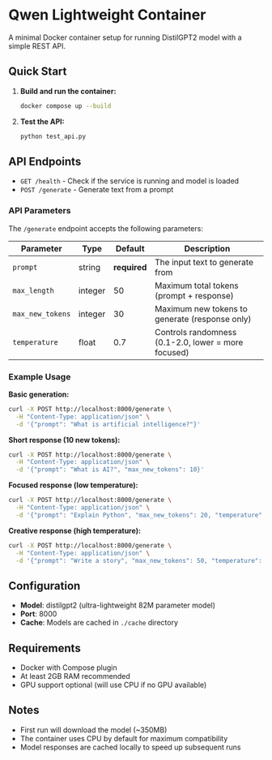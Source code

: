 # Qwen Lightweight Container

A minimal Docker container setup for running DistilGPT2 model with a simple REST API.

## Quick Start

1. **Build and run the container:**
   ```bash
   docker compose up --build
   ```

2. **Test the API:**
   ```bash
   python test_api.py
   ```

## API Endpoints

- `GET /health` - Check if the service is running and model is loaded
- `POST /generate` - Generate text from a prompt

### API Parameters

The `/generate` endpoint accepts the following parameters:

| Parameter | Type | Default | Description |
|-----------|------|---------|-------------|
| `prompt` | string | **required** | The input text to generate from |
| `max_length` | integer | 50 | Maximum total tokens (prompt + response) |
| `max_new_tokens` | integer | 30 | Maximum new tokens to generate (response only) |
| `temperature` | float | 0.7 | Controls randomness (0.1-2.0, lower = more focused) |

### Example Usage

**Basic generation:**
```bash
curl -X POST http://localhost:8000/generate \
  -H "Content-Type: application/json" \
  -d '{"prompt": "What is artificial intelligence?"}'
```

**Short response (10 new tokens):**
```bash
curl -X POST http://localhost:8000/generate \
  -H "Content-Type: application/json" \
  -d '{"prompt": "What is AI?", "max_new_tokens": 10}'
```

**Focused response (low temperature):**
```bash
curl -X POST http://localhost:8000/generate \
  -H "Content-Type: application/json" \
  -d '{"prompt": "Explain Python", "max_new_tokens": 20, "temperature": 0.3}'
```

**Creative response (high temperature):**
```bash
curl -X POST http://localhost:8000/generate \
  -H "Content-Type: application/json" \
  -d '{"prompt": "Write a story", "max_new_tokens": 50, "temperature": 1.2}'
```

## Configuration

- **Model**: distilgpt2 (ultra-lightweight 82M parameter model)
- **Port**: 8000
- **Cache**: Models are cached in `./cache` directory

## Requirements

- Docker with Compose plugin
- At least 2GB RAM recommended
- GPU support optional (will use CPU if no GPU available)

## Notes

- First run will download the model (~350MB)
- The container uses CPU by default for maximum compatibility
- Model responses are cached locally to speed up subsequent runs